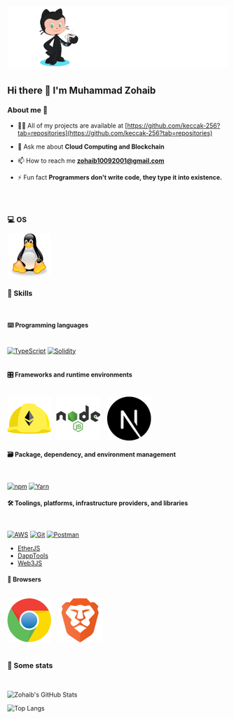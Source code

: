 # ![Header](public/github-header-image.png)

## Hi there 👋 I'm Muhammad Zohaib

### About me 💯

<!-- - 🌱 I’m currently learning **Foudry** -->

- 👨‍💻 All of my projects are available at [https://github.com/keccak-256?tab=repositories](https://github.com/keccak-256?tab=repositories)

- 💬 Ask me about **Cloud Computing and Blockchain**

- 📫 How to reach me **<zohaib10092001@gmail.com>**

- ⚡ Fun fact **Programmers don't write code, they type it into existence.**
<br>
<br>

### 💻 OS

<p><a href="https://ubuntu.com" target="blank">
<img alt="Ubuntu"src="public/linux-tux-svgrepo-com.svg"/></a>
</p>

### 🎯 Skills
<br>

#### ⌨️ Programming languages
<br>
<div>
<a href="https://www.typescriptlang.org" target="_blank"><img alt="TypeScript"src="https://img.shields.io/badge/TypeScript-007ACC?style=for-the-badge&logo=typescript&logoColor=white"/></a>
<a href="https://docs.soliditylang.org" target="_blank"><img alt="Solidity"src="https://img.shields.io/badge/Solidity-e6e6e6?style=for-the-badge&logo=solidity&logoColor=black"/></a>

</div>
<br>

#### 🎛 Frameworks and runtime environments

<p>
<br>
<a href="https://hardhat.org/"><img alt="Hardhat" src="public/hardhat-seeklogo.com.svg"/></a>
&nbsp;&nbsp;<a href="https://nodejs.org" target="_blank"><img alt="Node.js"src="public/nodejs-1-logo-svgrepo-com.svg"/></a>
&nbsp;&nbsp;
<a href="https://nextjs.org/"><img alt="NextJS"  src="public/nextjs-icon-svgrepo-com.svg"/></a>
<br>
 </p>

#### 🗃 Package, dependency, and environment management

<br>

<p>
    <a href="https://www.npmjs.com" target="_blank"><img alt="npm"src="https://img.shields.io/badge/npm-CB3837?style=for-the-badge&logo=npm&logoColor=white"/></a>
    <a href="https://yarnpkg.com" target="_blank"><img alt="Yarn"src="https://img.shields.io/badge/Yarn-2C8EBB?style=for-the-badge&logo=yarn&logoColor=white"/></a>
</p>

#### 🛠 Toolings, platforms, infrastructure providers, and libraries

<br>

<p>
<a href="https://aws.amazon.com" target="_blank"><img alt="AWS"src="https://img.shields.io/badge/Amazon_AWS-232F3E?style=for-the-badge&logo=amazon-aws&logoColor=white"/></a>
<a href="https://git-scm.com" target="_blank"><img alt="Git"src="https://img.shields.io/badge/Git-F05032?style=for-the-badge&logo=git&logoColor=white"/></a>
<a href="https://www.postman.com" target="_blank"><img alt="Postman"src="https://img.shields.io/badge/Postman-FF6C37?style=for-the-badge&logo=Postman&logoColor=white"/></a>
</p>

- [EtherJS](https://docs.ethers.io)
- [DappTools](https://github.com/dapphub/dapptools)
- [Web3JS](https://web3js.readthedocs.io)

#### 🔎 Browsers
<br>
<div>
<a href="https://chrome.com/"><img alt="Chrome" src="public/chrome-svgrepo-com.svg"/></a>
&nbsp;&nbsp;
<a href="https://brave.com/"><img alt="Brave" src="public/brave-svgrepo-com.svg"/></a>
</div>
<br>

### 🔎 Some stats

<br>

![Zohaib's GitHub Stats](https://github-readme-stats-beta-ruby-27.vercel.app/api?username=keccak-256&count_private=true&show_icons=true&theme=tokyonight)
<br>

![Top Langs](https://github-readme-stats.vercel.app/api/top-langs?username=keccak-256&show_icons=true&locale=en&layout=compact&theme=tokyonight)
